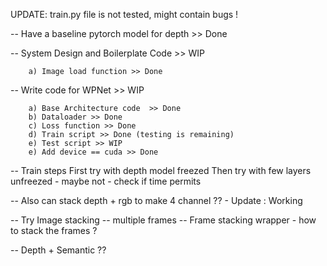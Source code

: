 UPDATE: train.py file is not tested, might contain bugs !

-- Have a baseline pytorch model for depth >> Done  

-- System Design and Boilerplate Code >> WIP
	
		a) Image load function >> Done

-- Write code for WPNet >> WIP

		a) Base Architecture code  >> Done
		b) Dataloader >> Done
		c) Loss function >> Done
		d) Train script >> Done (testing is remaining)
		e) Test script >> WIP
		e) Add device == cuda >> Done

-- Train steps
	First try with depth model freezed
	Then try with few layers unfreezed  - maybe not - check if time permits

-- Also can stack depth + rgb to make 4 channel ?? - Update : Working

-- Try Image stacking -- multiple frames
-- Frame stacking wrapper - how to stack the frames ?

-- Depth + Semantic ??





